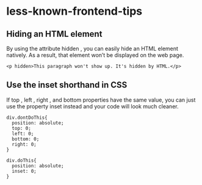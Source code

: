 # less-known-frontend-tips

## Hiding an HTML element 
By using the attribute hidden , you can easily hide an HTML element natively. As a result, that element won’t be displayed on the web page.

```<p hidden>This paragraph won't show up. It's hidden by HTML.</p>```

## Use the inset shorthand in CSS
If top , left , right , and bottom properties have the same value, you can just use the property inset instead and your code will look much cleaner.

```
div.dontDoThis{
  position: absolute;
  top: 0;
  left: 0;
  bottom: 0;
  right: 0;
}

div.doThis{
  position: absolute;
  inset: 0;
}
```
